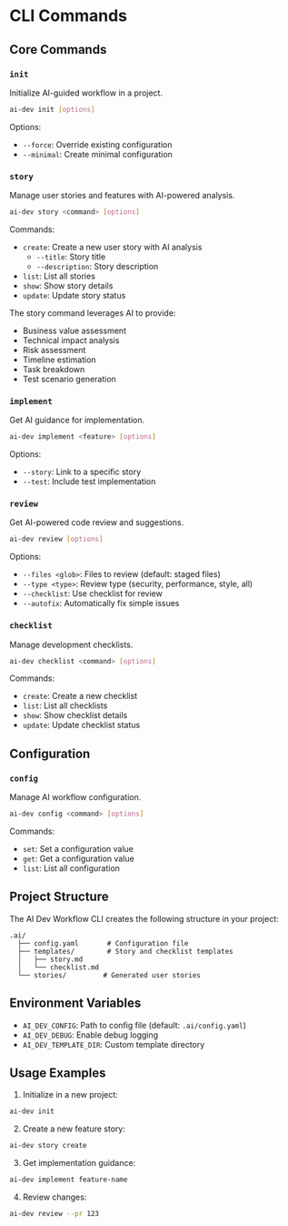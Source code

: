 # CLI Commands

## Core Commands

### `init`
Initialize AI-guided workflow in a project.

```bash
ai-dev init [options]
```

Options:
- `--force`: Override existing configuration
- `--minimal`: Create minimal configuration

### `story`
Manage user stories and features with AI-powered analysis.

```bash
ai-dev story <command> [options]
```

Commands:
- `create`: Create a new user story with AI analysis
  - `--title`: Story title
  - `--description`: Story description
- `list`: List all stories
- `show`: Show story details
- `update`: Update story status

The story command leverages AI to provide:
- Business value assessment
- Technical impact analysis
- Risk assessment
- Timeline estimation
- Task breakdown
- Test scenario generation

### `implement`
Get AI guidance for implementation.

```bash
ai-dev implement <feature> [options]
```

Options:
- `--story`: Link to a specific story
- `--test`: Include test implementation

### `review`
Get AI-powered code review and suggestions.

```bash
ai-dev review [options]
```

Options:
- `--files <glob>`: Files to review (default: staged files)
- `--type <type>`: Review type (security, performance, style, all)
- `--checklist`: Use checklist for review
- `--autofix`: Automatically fix simple issues

### `checklist`
Manage development checklists.

```bash
ai-dev checklist <command> [options]
```

Commands:
- `create`: Create a new checklist
- `list`: List all checklists
- `show`: Show checklist details
- `update`: Update checklist status

## Configuration

### `config`
Manage AI workflow configuration.

```bash
ai-dev config <command> [options]
```

Commands:
- `set`: Set a configuration value
- `get`: Get a configuration value
- `list`: List all configuration

## Project Structure

The AI Dev Workflow CLI creates the following structure in your project:

```
.ai/
  ├── config.yaml       # Configuration file
  ├── templates/        # Story and checklist templates
  │   ├── story.md
  │   └── checklist.md
  └── stories/         # Generated user stories
```

## Environment Variables

- `AI_DEV_CONFIG`: Path to config file (default: `.ai/config.yaml`)
- `AI_DEV_DEBUG`: Enable debug logging
- `AI_DEV_TEMPLATE_DIR`: Custom template directory

## Usage Examples

1. Initialize in a new project:
```bash
ai-dev init
```

2. Create a new feature story:
```bash
ai-dev story create
```

3. Get implementation guidance:
```bash
ai-dev implement feature-name
```

4. Review changes:
```bash
ai-dev review --pr 123
```
